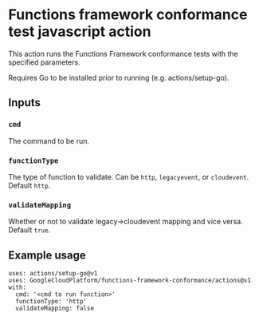 # Functions framework conformance test javascript action

This action runs the Functions Framework conformance tests with the specified
parameters.

Requires Go to be installed prior to running (e.g. actions/setup-go).

## Inputs

### `cmd`

The command to be run.

### `functionType`

The type of function to validate. Can be `http`, `legacyevent`, or `cloudevent`.
Default `http`.

### `validateMapping`

Whether or not to validate legacy->cloudevent mapping and vice versa. Default
`true`.

## Example usage

```
uses: actions/setup-go@v1
uses: GoogleCloudPlatform/functions-framework-conformance/actions@v1
with:
  cmd: '<cmd to run function>'
  functionType: 'http'
  validateMapping: false
```
